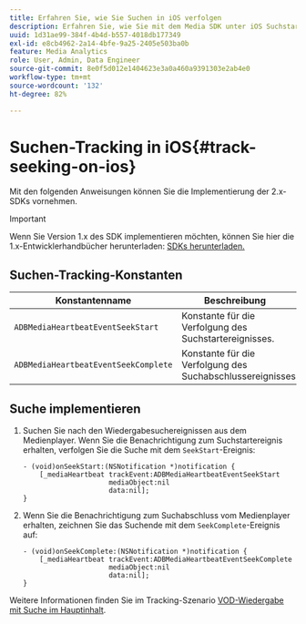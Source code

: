 ```yaml
---
title: Erfahren Sie, wie Sie Suchen in iOS verfolgen
description: Erfahren Sie, wie Sie mit dem Media SDK unter iOS Suchstart- und Suchabschlussereignisse verfolgen.
uuid: 1d31ae99-384f-4b4d-b557-4018db177349
exl-id: e8cb4962-2a14-4bfe-9a25-2405e503ba0b
feature: Media Analytics
role: User, Admin, Data Engineer
source-git-commit: 8e0f5d012e1404623e3a0a460a9391303e2ab4e0
workflow-type: tm+mt
source-wordcount: '132'
ht-degree: 82%

---
```


# Suchen-Tracking in iOS{#track-seeking-on-ios}

Mit den folgenden Anweisungen können Sie die Implementierung der 2.x-SDKs vornehmen.

>[!IMPORTANT]
>
>Wenn Sie Version 1.x des SDK implementieren möchten, können Sie hier die 1.x-Entwicklerhandbücher herunterladen: [SDKs herunterladen.](/help/sdk-implement/download-sdks.md)

## Suchen-Tracking-Konstanten

| Konstantenname | Beschreibung     |
|---|---|
| `ADBMediaHeartbeatEventSeekStart` | Konstante für die Verfolgung des Suchstartereignisses. |
| `ADBMediaHeartbeatEventSeekComplete` | Konstante für die Verfolgung des Suchabschlussereignisses. |

## Suche implementieren

1. Suchen Sie nach den Wiedergabesuchereignissen aus dem Medienplayer. Wenn Sie die Benachrichtigung zum Suchstartereignis erhalten, verfolgen Sie die Suche mit dem `SeekStart`-Ereignis:

   ```
   - (void)onSeekStart:(NSNotification *)notification {
       [_mediaHeartbeat trackEvent:ADBMediaHeartbeatEventSeekStart  
                        mediaObject:nil  
                        data:nil];
   }
   ```

1. Wenn Sie die Benachrichtigung zum Suchabschluss vom Medienplayer erhalten, zeichnen Sie das Suchende mit dem `SeekComplete`-Ereignis auf:

   ```
   - (void)onSeekComplete:(NSNotification *)notification {
       [_mediaHeartbeat trackEvent:ADBMediaHeartbeatEventSeekComplete  
                        mediaObject:nil  
                        data:nil];
   }
   ```

Weitere Informationen finden Sie im Tracking-Szenario [VOD-Wiedergabe mit Suche im Hauptinhalt](/help/sdk-implement/tracking-scenarios/vod-seeking.md).
